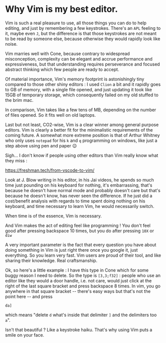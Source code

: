 # Why Vim is my best editor.

Vim is such a real pleasure to use, all those things you can do to help editing, and just by remembering a few
keystrokes. There's an `APL` feeling to it, maybe even `J`, but the difference is that those keystrokes are not meant to
be read by someone else, because otherwise they would rapidly look like noise.

Vim marries well with Cone, because contrary to widespread misconception, complexity can be elegant and accrue
performance and expressiveness, but that understanding requires perseverance and focused abstract thinking which few
people are ready to accept.

Of material importance, Vim's memory footprint is astonishingly tiny compared to those other shiny editors : I used
`Clion` a bit and it rapidly goes to GB of memory, with a single file opened, and just updating it took like 15GB of
temporary storage, which consequently failed on my old stuffed to the brim mac.

In comparison, Vim takes like a few tens of MB, depending on the number of files opened. So it fits well on old laptops.

Last but not least, CO2-wise, Vim is a clear winner among general purpose editors. Vim is clearly a better fit for the
minimalistic requirements of the coming future. A somewhat more extreme position is that of Arthur Whitney who only uses
`notepad` for his `k` and `q` programming on windows, like just a step above using pen and paper :wink:

Sigh... I don't know if people using other editors than Vim really know what they miss :

<https://freshman.tech/from-vscode-to-vim/>

Look at J. Blow writing in his editor, in his Jai videos, he spends so much time just pounding on his keyboard for
nothing, it's embarrassing, that's because he doesn't have normal mode and probably doesn't care but that's because he
doesn't know, has never seen the difference. If he just did a cost/benefit analysis with regards to time spent doing
nothing on his keyboard, and time necessary to learn Vim, he would necessarily switch.

When time is of the essence, Vim is necessary.

And Vim makes the act of editing feel like programming ! You don't feel good after pressing backspace 10 times, but you
do after pressing `10X` or `diw`

A very important parameter is the fact that every question you have about doing something in Vim is just right there
once you google it, just everything. So you learn very fast. Vim users are proud of their tool, and like sharing their
knowledge. Real craftsmanship.

Ok, so here's a little example : I have this type in Cone which for some buggy reason I need to delete. So the type is
`[3,3;f32]` : people who use an editor like they would a door handle, i.e. not care, would just click at the right of
the last square bracket and press backspace 8 times. In vim, you go anywhere in that square bracket -- there's easy ways
but that's not the point here -- and press

`da]`

which means "delete `d` what's inside that delimiter `]` and the delimiters too `a`".

Isn't that beautiful ? Like a keystroke haiku. That's why using Vim puts a smile on your face.
